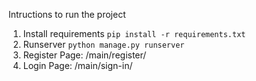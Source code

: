 Intructions to run the project


1. Install requirements ```pip install -r requirements.txt```
2. Runserver ```python manage.py runserver```
3. Register Page: /main/register/
4. Login Page: /main/sign-in/